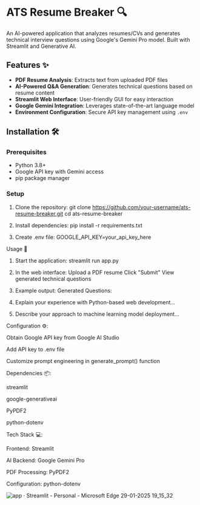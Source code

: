 # ATS Resume Breaker 🔍

An AI-powered application that analyzes resumes/CVs and generates technical interview questions using Google's Gemini Pro model. Built with Streamlit and Generative AI.

## Features ✨
- **PDF Resume Analysis**: Extracts text from uploaded PDF files
- **AI-Powered Q&A Generation**: Generates technical questions based on resume content
- **Streamlit Web Interface**: User-friendly GUI for easy interaction
- **Google Gemini Integration**: Leverages state-of-the-art language model
- **Environment Configuration**: Secure API key management using `.env`

## Installation 🛠️

### Prerequisites
- Python 3.8+
- Google API key with Gemini access
- pip package manager

### Setup
1. Clone the repository:
git clone https://github.com/your-username/ats-resume-breaker.git
cd ats-resume-breaker

2. Install dependencies:
pip install -r requirements.txt

3. Create .env file:
GOOGLE_API_KEY=your_api_key_here

Usage 🚀

1. Start the application:
streamlit run app.py

2. In the web interface:
Upload a PDF resume
Click "Submit"
View generated technical questions

3. Example output:
Generated Questions:
1. Explain your experience with Python-based web development...
2. Describe your approach to machine learning model deployment...
   
Configuration ⚙️:

Obtain Google API key from Google AI Studio

Add API key to .env file

Customize prompt engineering in generate_prompt() function

Dependencies 📦:

streamlit

google-generativeai

PyPDF2

python-dotenv

Tech Stack 💻:

Frontend: Streamlit

AI Backend: Google Gemini Pro

PDF Processing: PyPDF2

Configuration: python-dotenv

![app · Streamlit - Personal - Microsoft​ Edge 29-01-2025 19_15_32](https://github.com/user-attachments/assets/c292b6e0-d57d-46a1-ac44-19df2ced38d4)
